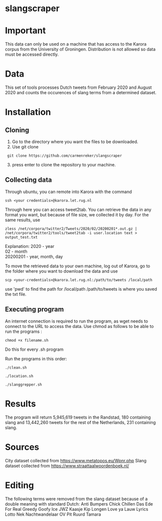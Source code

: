 # slangscraper

# Important 
This data can only be used on a machine that has access to the Karora corpus from the University of Groningen. Distribution is not allowed so data must be accessed directly.


# Data

This set of tools processes Dutch tweets from February 2020 and August 2020 and counts the occurences of slang terms from a determined dataset.

# Installation

## Cloning

1. Go to the directory where you want the files to be downloaded.
2. Use git clone
```
 git clone https://github.com/carmenreker/slangscraper
```
3. press enter to clone the repository to your machine.

## Collecting data

Through ubuntu, you can remote into Karora with the command
```
ssh <your credentials>@karora.let.rug.nl
```
Through here you can access tweet2tab. You can retrieve the data in any format you want, but because of file size, we collected it by day.
For the same results, use
```
zless /net/corpora/twitter2/Tweets/2020/02/20200201*.out.gz | /net/corpora/twitter2/tools/tweet2tab -i user.location text > output_test.txt
```
Explanation:
2020 - year  
02 - month  
20200201 - year, month, day  

To move the retrieved data to your own machine, log out of Karora, go to the folder where you want to download the data and use
```
scp <your-credentials>@karora.let.rug.nl:/path/to/tweets /local/path
```
use 'pwd' to find the path for /local/path
/path/to/tweets is where you saved the txt file.

## Executing program

An internet connection is required to run the program, as wget needs to connect to the URL to access the data.
Use chmod as follows to be able to run the programs :
```
chmod +x filename.sh
```
Do this for every .sh program

Run the programs in this order:
```
./clean.sh
```
```
./location.sh
```
```
./slanggrepper.sh
```
# Results

The program will return 5,945,619 tweets in the Randstad, 180 containing slang and 13,442,260 tweets for the rest of the Netherlands, 231 containing slang.

# Sources

City dataset collected from https://www.metatopos.eu/Wpnr.php
Slang dataset collected from https://www.straattaalwoordenboek.nl/

# Editing
The following terms were removed from the slang dataset because of a double meaning with standard Dutch:
Anti
Bumpers
Chick
Chillen
Das
Ede
For Real
Greedy
Goofy
Ice
JWZ
Kaasje
Kip
Longen
Love ya
Lauw
Lyrics
Lotto
Nek
Nachtwandelaar
OV
Pit
Ruurd
Tamara
